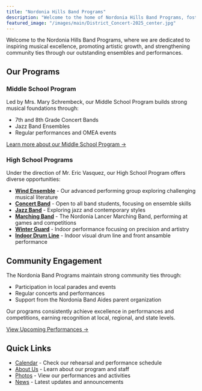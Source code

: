 ```yaml
---
title: "Nordonia Hills Band Programs"
description: "Welcome to the home of Nordonia Hills Band Programs, fostering musical excellence and community engagement"
featured_image: "/images/main/District_Concert-2025_center.jpg"
---
```


Welcome to the Nordonia Hills Band Programs, where we are dedicated to inspiring musical excellence, promoting artistic growth, and strengthening community ties through our outstanding ensembles and performances.

## Our Programs

### Middle School Program
Led by Mrs. Mary Schrembeck, our Middle School Program builds strong musical foundations through:
- 7th and 8th Grade Concert Bands
- Jazz Band Ensembles
- Regular performances and OMEA events

[Learn more about our Middle School Program →](/programs/middle-school)

### High School Programs
Under the direction of Mr. Eric Vasquez, our High School Program offers diverse opportunities:

- **[Wind Ensemble](/programs/wind-ensemble)** - Our advanced performing group exploring challenging musical literature
- **[Concert Band](/programs/concert-band)** - Open to all band students, focusing on ensemble skills
- **[Jazz Band](/programs/jazz-band)** - Exploring jazz and contemporary styles
- **[Marching Band](/programs/marching-band)** - The Nordonia Lancer Marching Band, performing at games and competitions
- **[Winter Guard](/programs/winter-guard)** - Indoor performance focusing on precision and artistry
- **[Indoor Drum Line](/programs/indoor-drumline/)** - Indoor visual drum line and front ansamble performance

## Community Engagement

The Nordonia Band Programs maintain strong community ties through:
- Participation in local parades and events
- Regular concerts and performances
- Support from the Nordonia Band Aides parent organization

Our programs consistently achieve excellence in performances and competitions, earning recognition at local, regional, and state levels.

[View Upcoming Performances →](/calendar)

## Quick Links

* [Calendar](/calendar) - Check our rehearsal and performance schedule
* [About Us](/about) - Learn about our program and staff
* [Photos](/photos) - View our performances and activities
* [News](/posts) - Latest updates and announcements
